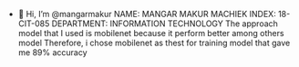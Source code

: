 - 👋 Hi, I’m @mangarmakur
NAME: MANGAR MAKUR MACHIEK
INDEX: 18-CIT-085
DEPARTMENT: INFORMATION TECHNOLOGY
The approach model that I used is mobilenet because it perform better among others model
Therefore, i chose mobilenet as thest for training model that gave me 89% accuracy


